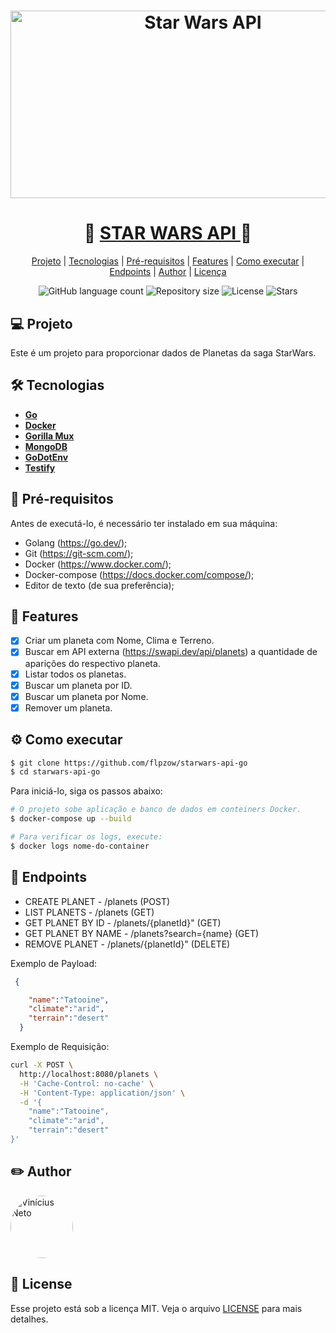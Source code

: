 <h1 align="center">
    <img alt="Star Wars API" width="600" height="300" title="#Star Wars API" src="https://lumiere-a.akamaihd.net/v1/images/darth-vader-main_4560aff7.jpeg?region=0%2C67%2C1280%2C720&width=960" />
</h1>

<h1 align="center">
   🚀 <a href="#"> STAR WARS API </a> 🚀
</h1>

<p align="center">
 <a href="#-projeto">Projeto</a> |
 <a href="#-tecnologias">Tecnologias</a> |
 <a href="#-prerequisitos">Pré-requisitos</a> |
 <a href="#-features">Features</a> | 
 <a href="#-comoexecutar">Como executar</a> |  
 <a href="#-endpoints">Endpoints</a> | 
 <a href="#-author">Author</a> |
 <a href="#memo-licença">Licença</a> 
</p>

<p align="center">
  <img alt="GitHub language count" src="https://img.shields.io/github/languages/count/flpzow/starwars-api-go?color=red">

  <img alt="Repository size" src="https://img.shields.io/github/repo-size/flpzow/starwars-api-go?color=red">
 
  <img alt="License" src="https://img.shields.io/badge/license-MIT-red">

  <img src="https://img.shields.io/github/stars/flpzow/starwars-api-go?label=stars&message=MIT&color=red" alt="Stars">
</p>

## 💻 Projeto

Este é um projeto para proporcionar dados de Planetas da saga StarWars.

## 🛠️ Tecnologias
- **[Go](https://go.dev/)**
- **[Docker](https://www.docker.com/)**
- **[Gorilla Mux](https://github.com/gorilla/mux)**
- **[MongoDB](https://www.mongodb.com/)**
- **[GoDotEnv](https://github.com/joho/godotenv)**
- **[Testify](https://github.com/stretchr/testify)**


## 🧩 Pré-requisitos

Antes de executá-lo, é necessário ter instalado em sua máquina:

  - Golang (https://go.dev/);
  - Git (https://git-scm.com/);
  - Docker (https://www.docker.com/);
  - Docker-compose (https://docs.docker.com/compose/);
  - Editor de texto (de sua preferência);

## 📝 Features

- [x] Criar um planeta com Nome, Clima e Terreno.
- [x] Buscar em API externa (https://swapi.dev/api/planets) a quantidade de aparições do respectivo planeta.
- [x] Listar todos os planetas.
- [x] Buscar um planeta por ID.
- [x] Buscar um planeta por Nome.
- [x] Remover um planeta.

## ⚙️ Como executar

```bash
$ git clone https://github.com/flpzow/starwars-api-go
$ cd starwars-api-go
```

Para iniciá-lo, siga os passos abaixo:
```bash
# O projeto sobe aplicação e banco de dados em conteiners Docker.
$ docker-compose up --build
```

```bash
# Para verificar os logs, execute:
$ docker logs nome-do-container
```

## 🎯 Endpoints

* CREATE PLANET - /planets (POST) 
* LIST PLANETS - /planets (GET)
* GET PLANET BY ID - /planets/{planetId}" (GET) 
* GET PLANET BY NAME - /planets?search={name} (GET)
* REMOVE PLANET - /planets/{planetId}" (DELETE)

Exemplo de Payload:

```json
 {

    "name":"Tatooine",
    "climate":"arid",
    "terrain":"desert"
  }
```

 Exemplo de Requisição:
 
```sh
curl -X POST \
  http://localhost:8080/planets \
  -H 'Cache-Control: no-cache' \
  -H 'Content-Type: application/json' \
  -d '{
	"name":"Tatooine",
	"climate":"arid",
	"terrain":"desert"
}'
```

## ✏️ Author

<img style="border-radius: 50%;" src="https://avatars.githubusercontent.com/flpcastro" width="100px;" alt="Vinícius Neto"/> 
 <br />

## :memo: License

Esse projeto está sob a licença MIT. Veja o arquivo [LICENSE](LICENSE.md) para mais detalhes.
